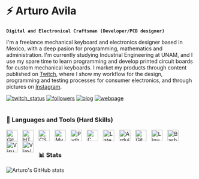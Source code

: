 # ⚡ Arturo Avila

**`Digital and Electronical Craftsman (Developer/PCB designer)`**

I'm a freelance mechanical keyboard and electronics designer based in Mexico, with a deep pasion for programming, mathematics and administration. I'm currently studying Industrial Engineering at UNAM, and I use my spare time to learn programming and develop printed circuit boards for custom mechanical keyboards. I market my products through content published on [Twitch](https://www.twitch.tv/adpenrose), where I show my workflow for the design, programming and testing processes for consumer electronics, and through pictures on [Instagram](https://www.instagram.com/adepenrose/).

   <p align="left">
      <a href="https://www.twitch.tv/adpenrose">
         <img alt="twitch_status" title="Follow me on Twitch" src="https://custom-icon-badges.demolab.com/twitch/status/adpenrose?color=%23815fc0&label=Twitch Status&logo=twitch&logoColor=white&style=for-the-badge&labelColor=6441A5"/></a> 
      <a href="https://github.com/ADPenrose?tab=followers">
         <img alt="followers" title="Follow me on Github" src="https://custom-icon-badges.demolab.com/github/followers/adpenrose?color=236ad3&labelColor=1155ba&style=for-the-badge&logo=person-add&label=Follow&logoColor=white"/></a>
      <a href="https://medium.com/@adpenrose">
         <img alt="blog" title="Follow my electronics hardware design-focused blog" src="https://img.shields.io/badge/Medium-12100E?style=for-the-badge&logo=medium&logoColor=white&label=My Blog"/></a>
      <a href="https://adph.vercel.app">
         <img alt="webpage" title="Check out my portfolio" src="https://custom-icon-badges.demolab.com/badge/webpage-My_Portfolio-green?color=%23CC9900&style=for-the-badge&logo=globe&logoColor=white&labelColor=B38600"/></a> 
   </p>
   
#

### 🧰 Languages and Tools (Hard Skills)

<img align="left" alt="Git" width="30px" style="padding-right:10px;" src="https://cdn.jsdelivr.net/gh/devicons/devicon/icons/git/git-original.svg" />
<img align="left" alt="HTML" width="30px" style="padding-right:10px;" src="https://cdn.jsdelivr.net/gh/devicons/devicon/icons/html5/html5-plain.svg" />
<img align="left" alt="CSS" width="30px" style="padding-right:10px;" src="https://cdn.jsdelivr.net/gh/devicons/devicon/icons/css3/css3-plain.svg" />
<img align="left" alt="MySQL" width="30px" style="padding-right:10px;" src="https://cdn.jsdelivr.net/gh/devicons/devicon/icons/mysql/mysql-original-wordmark.svg" />
<img align="left" alt="Python" width="30px" style="padding-right:10px;" src="https://cdn.jsdelivr.net/gh/devicons/devicon/icons/python/python-plain.svg" />
<img align="left" alt="C" width="30px" style="padding-right:10px;" src="https://cdn.jsdelivr.net/gh/devicons/devicon/icons/c/c-plain.svg" />
<img align="left" alt="Latex" width="30px" style="padding-right:10px;" src="https://cdn.jsdelivr.net/gh/devicons/devicon/icons/latex/latex-original.svg" />
<img align="left" alt="Arduino" width="30px" style="padding-right:10px;" src="https://cdn.jsdelivr.net/gh/devicons/devicon/icons/arduino/arduino-original.svg" />
<img align="left" alt="GitHub" width="30px" style="padding-right:10px;" src="https://cdn.jsdelivr.net/gh/devicons/devicon/icons/github/github-original.svg" />
<img align="left" alt="Linux" width="30px" style="padding-right:10px;" src="https://cdn.jsdelivr.net/gh/devicons/devicon/icons/linux/linux-original.svg" />
<img align="left" alt="Bash" width="30px" style="padding-right:10px;" src="https://cdn.jsdelivr.net/gh/devicons/devicon/icons/bash/bash-original.svg" />
<img align="left" alt="Visual Studio Code" width="30px" style="padding-right:10px;" src="https://cdn.jsdelivr.net/gh/devicons/devicon/icons/visualstudio/visualstudio-plain.svg" />
<img align="left" alt="Vim/NeoVim" width="30px" style="padding-right:10px;" src="https://cdn.jsdelivr.net/gh/devicons/devicon/icons/vim/vim-plain.svg" />

<br />

#

### 📊 Stats

![Arturo's GitHub stats](https://github-readme-stats.vercel.app/api?username=adpenrose&show_icons=true&theme=omni&count_private=true)

